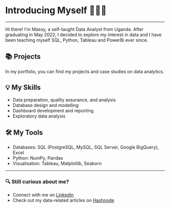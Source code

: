 # Introducing Myself 🙋🏻‍♀️
---
Hi there! I'm Massy, a self-taught Data Analyst from Uganda. After graduating in May 2022, I decided to explore my interest in data and I have been teaching myself SQL, Python, Tableau and PowerBi ever since.

## 📚 Projects 
In my portfolio, you can find my projects and case studies on data analytics.

## 💡 My Skills
- Data preparation, quality assurance, and analysis
- Database design and modelling
- Dashboard development and reporting
- Exploratory data analysis

## 🛠️ My Tools
- Databases: SQL (PostgreSQL, MySQL, SQL Server, Google BigQuery), Excel
- Python: NumPy, Pandas
- Visualisation: Tableau, Matplotlib, Seaborn
---
### 🔍 Still curious about me?
- Connect with me on [LinkedIn](https://www.linkedin.com/in/alumassy/)
- Check out my data-related articles on [Hashnode](https://alumassy.hashnode.dev/) 
